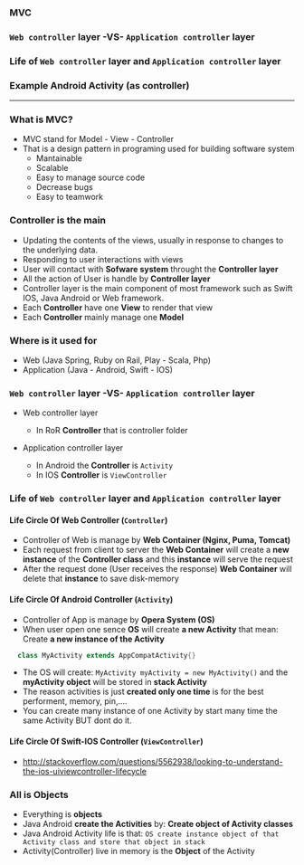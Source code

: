 ### MVC
### `Web controller` layer -VS- `Application controller` layer
### Life of `Web controller` layer and `Application controller` layer
### Example Android Activity (as controller)

-------


### What is MVC?

 - MVC stand for Model - View - Controller
 - That is a design pattern in programing used for building software system
    - Mantainable
    - Scalable
    - Easy to manage source code
    - Decrease bugs
    - Easy to teamwork
    
### Controller is the main
  - Updating the contents of the views, usually in response to changes to the underlying data.
  - Responding to user interactions with views
  - User will contact with **Sofware system** throught the **Controller layer**
  - All the action of User is handle by **Controller layer**
  - Controller layer is the main component of most framework such as Swift IOS, Java Android or Web framework.
  - Each **Controller** have one **View** to render that view
  - Each **Controller** mainly manage one **Model**
  
### Where is it used for
  - Web (Java Spring, Ruby on Rail, Play - Scala, Php)
  - Application (Java - Android, Swift - IOS)
  
### `Web controller` layer -VS- `Application controller` layer
  - Web controller layer
     - In RoR **Controller** that is controller folder
    
  - Application controller layer
     - In Android the **Controller** is `Activity`
     - In IOS  **Controller** is `ViewController`
     
### Life of `Web controller` layer and `Application controller` layer

#### Life Circle Of **Web Controller** (`Controller`)

   - Controller of Web is manage by **Web Container (Nginx, Puma, Tomcat)**
   - Each request from client to server the **Web Container** will create a **new instance** of the **Controller class** and this **instance** will serve the request
   - After the request done (User receives the response) **Web Container** will delete that **instance** to save disk-memory
  
#### Life Circle Of **Android Controller** (`Activity`)

   - Controller of App is manage by **Opera System (OS)**
   - When user open one sence **OS** will create **a new Activity** that mean: Create **a new instance of the Activity**

   ```java
     class MyActivity extends AppCompatActivity{}
   ```

   - The OS will create: `MyActivity myActivity = new MyActivity()` and the **myActivity object** will be stored in **stack Activity**
   - The reason activities is just **created only one time** is for the best performent, memory, pin,....
   - You can create many instance of one Activity by start many time the same Activity BUT dont do it.
  
#### Life Circle Of **Swift-IOS Controller** (`ViewController`)
  
  - http://stackoverflow.com/questions/5562938/looking-to-understand-the-ios-uiviewcontroller-lifecycle

### All is Objects

  - Everything is **objects**
  - Java Android **create the Activities** by: **Create object of Activity classes**
  - Java Android Activity life is that: `OS create instance object of that Activity class and store that object in stack`
  - Activity(Controller) live in memory is the **Object** of the Activity
  
